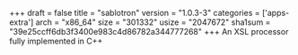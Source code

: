 +++
draft = false
title = "sablotron"
version = "1.0.3-3"
categories = ['apps-extra']
arch = "x86_64"
size = "301332"
usize = "2047672"
sha1sum = "39e25ccff6db3f3400e983c4d86782a344777268"
+++
An XSL processor fully implemented in C++